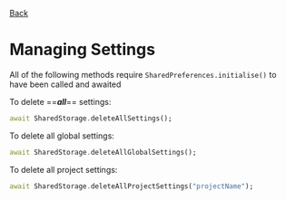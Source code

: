 [Back](Settings%20Storage.md)

# Managing Settings

All of the following methods require `SharedPreferences.initialise()` to have been called and awaited

To delete ==***all***== settings:
```dart
await SharedStorage.deleteAllSettings();
```

To delete all global settings:
```dart
await SharedStorage.deleteAllGlobalSettings();
```

To delete all project settings:
```dart
await SharedStorage.deleteAllProjectSettings("projectName");
```

